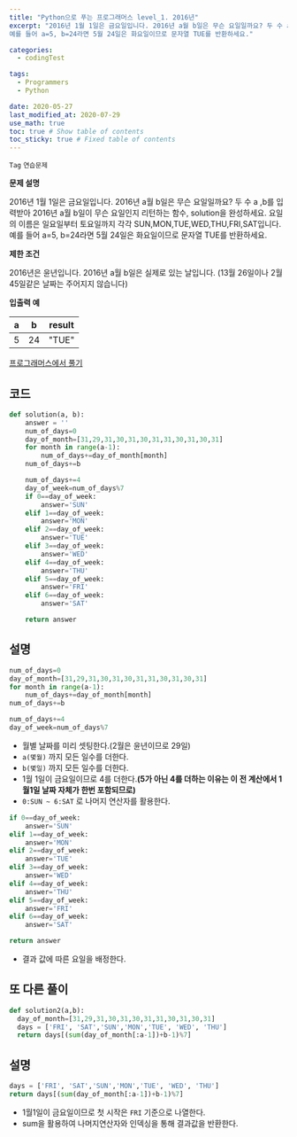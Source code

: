 ```yaml
---
title: "Python으로 푸는 프로그래머스 level_1. 2016년"
excerpt: "2016년 1월 1일은 금요일입니다. 2016년 a월 b일은 무슨 요일일까요? 두 수 a ,b를 입력받아 2016년 a월 b일이 무슨 요일인지 리턴하는 함수, solution을 완성하세요. 요일의 이름은 일요일부터 토요일까지 각각 SUN,MON,TUE,WED,THU,FRI,SAT입니다.
예를 들어 a=5, b=24라면 5월 24일은 화요일이므로 문자열 TUE를 반환하세요."

categories:
  - codingTest

tags:
  - Programmers
  - Python

date: 2020-05-27
last_modified_at: 2020-07-29
use_math: true
toc: true # Show table of contents
toc_sticky: true # Fixed table of contents
---
```

`Tag` `연습문제`<br>

**문제 설명**

2016년 1월 1일은 금요일입니다. 2016년 a월 b일은 무슨 요일일까요? 두 수 a ,b를 입력받아 2016년 a월 b일이 무슨 요일인지 리턴하는 함수, solution을 완성하세요. 요일의 이름은 일요일부터 토요일까지 각각 SUN,MON,TUE,WED,THU,FRI,SAT입니다.
예를 들어 a=5, b=24라면 5월 24일은 화요일이므로 문자열 TUE를 반환하세요.

**제한 조건**

2016년은 윤년입니다.
2016년 a월 b일은 실제로 있는 날입니다. (13월 26일이나 2월 45일같은 날짜는 주어지지 않습니다)

**입출력 예**

a|	b	|result
---|---|---
5|	24|	"TUE"

[프로그래머스에서 풀기](https://programmers.co.kr/learn/courses/30/lessons/12901)

## 코드

```python
def solution(a, b):
    answer = ''
    num_of_days=0
    day_of_month=[31,29,31,30,31,30,31,31,30,31,30,31]
    for month in range(a-1):
        num_of_days+=day_of_month[month]
    num_of_days+=b

    num_of_days+=4
    day_of_week=num_of_days%7
    if 0==day_of_week:
        answer='SUN'
    elif 1==day_of_week:
        answer='MON'
    elif 2==day_of_week:
        answer='TUE'
    elif 3==day_of_week:
        answer='WED'
    elif 4==day_of_week:
        answer='THU'
    elif 5==day_of_week:
        answer='FRI'
    elif 6==day_of_week:
        answer='SAT'

    return answer

```

## 설명

```python
num_of_days=0
day_of_month=[31,29,31,30,31,30,31,31,30,31,30,31]
for month in range(a-1):
    num_of_days+=day_of_month[month]
num_of_days+=b

num_of_days+=4
day_of_week=num_of_days%7

```
- 월별 날짜를 미리 셋팅한다.(2월은 윤년이므로 29일)
- ```a(몇월)``` 까지 모든 일수를 더한다.
- ```b(몇일)``` 까지 모든 일수를 더한다.
- 1월 1일이 금요일이므로 4를 더한다.**(5가 아닌 4를 더하는 이유는  이 전 계산에서 1월1일 날짜 자체가 한번 포함되므로)**
- ```0:SUN ~ 6:SAT``` 로 나머지 연산자를 활용한다.

```python
if 0==day_of_week:
    answer='SUN'
elif 1==day_of_week:
    answer='MON'
elif 2==day_of_week:
    answer='TUE'
elif 3==day_of_week:
    answer='WED'
elif 4==day_of_week:
    answer='THU'
elif 5==day_of_week:
    answer='FRI'
elif 6==day_of_week:
    answer='SAT'

return answer
```
- 결과 값에 따른 요일을 배정한다.

## 또 다른 풀이

```python
def solution2(a,b):
  day_of_month=[31,29,31,30,31,30,31,31,30,31,30,31]
  days = ['FRI', 'SAT','SUN','MON','TUE', 'WED', 'THU']
  return days[(sum(day_of_month[:a-1])+b-1)%7]
```

## 설명
```python
days = ['FRI', 'SAT','SUN','MON','TUE', 'WED', 'THU']
return days[(sum(day_of_month[:a-1])+b-1)%7]
```
- 1월1일이 금요일이므로 첫 시작은 ```FRI``` 기준으로 나열한다.
- sum을 활용하여 나머지연산자와 인덱싱을 통해 결과값을 반환한다.
